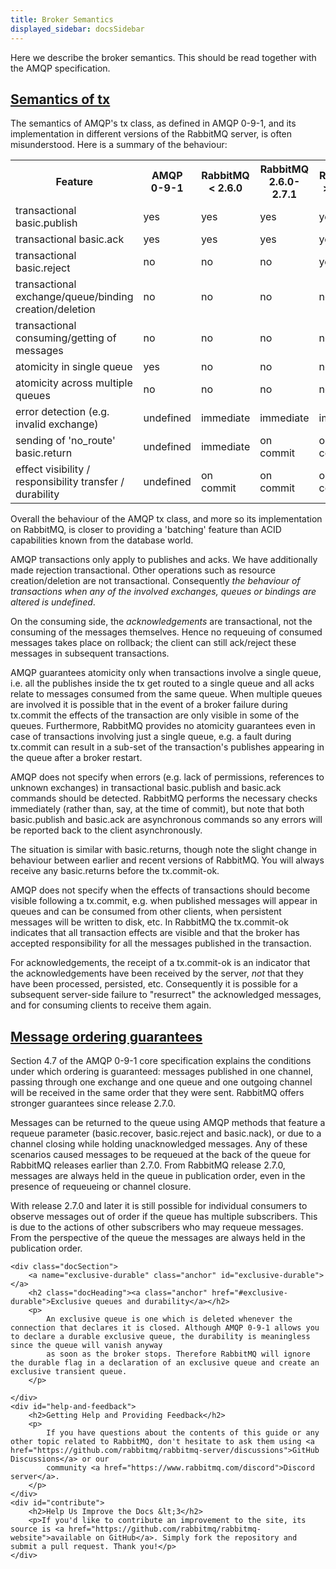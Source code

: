 ```yaml
---
title: Broker Semantics
displayed_sidebar: docsSidebar
---
```

<div id="left-content">
    <p class="intro">
        Here we describe the broker semantics. This should be read together with the AMQP specification.
    </p>
    <div class="docSection">
        <a name="tx" class="anchor" id="tx"></a>
        <h2 class="docHeading"><a class="anchor" href="#tx">Semantics of tx</a></h2>
        <p>The semantics of AMQP's <span class="code">tx</span> class, as defined in AMQP 0-9-1, and its implementation in different versions of the RabbitMQ server, is often misunderstood. Here is a summary of the behaviour:</p>
        <table>
            <tbody>
                <tr>
                    <th>Feature</th>
                    <th>
                        AMQP<br />
                        0-9-1
                    </th>
                    <th>
                        RabbitMQ<br />
                        &lt; 2.6.0
                    </th>
                    <th>
                        RabbitMQ<br />
                        2.6.0-2.7.1
                    </th>
                    <th>
                        RabbitMQ<br />
                        &gt;= 2.8.0
                    </th>
                </tr>
                <tr>
                    <td>transactional <span class="code">basic.publish</span></td>
                    <td>yes</td>
                    <td>yes</td>
                    <td>yes</td>
                    <td>yes</td>
                </tr>
                <tr>
                    <td>transactional <span class="code">basic.ack</span></td>
                    <td>yes</td>
                    <td>yes</td>
                    <td>yes</td>
                    <td>yes</td>
                </tr>
                <tr>
                    <td>transactional <span class="code">basic.reject</span></td>
                    <td>no</td>
                    <td>no</td>
                    <td>no</td>
                    <td>yes</td>
                </tr>
                <tr>
                    <td>transactional exchange/queue/binding creation/deletion</td>
                    <td>no</td>
                    <td>no</td>
                    <td>no</td>
                    <td>no</td>
                </tr>
                <tr>
                    <td>transactional consuming/getting of messages</td>
                    <td>no</td>
                    <td>no</td>
                    <td>no</td>
                    <td>no</td>
                </tr>
                <tr>
                    <td>atomicity in single queue</td>
                    <td>yes</td>
                    <td>no</td>
                    <td>no</td>
                    <td>no</td>
                </tr>
                <tr>
                    <td>atomicity across multiple queues</td>
                    <td>no</td>
                    <td>no</td>
                    <td>no</td>
                    <td>no</td>
                </tr>
                <tr>
                    <td>error detection (e.g. invalid exchange)</td>
                    <td>undefined</td>
                    <td>immediate</td>
                    <td>immediate</td>
                    <td>immediate</td>
                </tr>
                <tr>
                    <td>sending of 'no_route' <span class="code">basic.return</span></td>
                    <td>undefined</td>
                    <td>immediate</td>
                    <td>on commit</td>
                    <td>on commit</td>
                </tr>
                <tr>
                    <td>effect visibility / responsibility transfer / durability</td>
                    <td>undefined</td>
                    <td>on commit</td>
                    <td>on commit</td>
                    <td>on commit</td>
                </tr>
            </tbody>
        </table>
        <p>Overall the behaviour of the AMQP <span class="code">tx</span> class, and more so its implementation on RabbitMQ, is closer to providing a 'batching' feature than ACID capabilities known from the database world.</p>
        <p>
            AMQP transactions only apply to publishes and acks. We have additionally made rejection transactional. Other operations such as resource creation/deletion are not transactional. Consequently
            <em>the behaviour of transactions when any of the involved exchanges, queues or bindings are altered is undefined</em>.
        </p>
        <p>
            On the consuming side, the <em>acknowledgements</em> are transactional, not the consuming of the messages themselves. Hence no requeuing of consumed messages takes place on rollback; the client can still ack/reject these
            messages in subsequent transactions.
        </p>
        <p>
            AMQP guarantees atomicity only when transactions involve a single queue, i.e. all the publishes inside the tx get routed to a single queue and all acks relate to messages consumed from the same queue. When multiple queues are
            involved it is possible that in the event of a broker failure during <span class="code">tx.commit</span> the effects of the transaction are only visible in some of the queues. Furthermore, RabbitMQ provides no atomicity
            guarantees even in case of transactions involving just a single queue, e.g. a fault during <span class="code">tx.commit</span> can result in a sub-set of the transaction's publishes appearing in the queue after a broker restart.
        </p>
        <p>
            AMQP does not specify when errors (e.g. lack of permissions, references to unknown exchanges) in transactional <span class="code">basic.publish</span> and <span class="code">basic.ack</span> commands should be detected. RabbitMQ
            performs the necessary checks immediately (rather than, say, at the time of commit), but note that both <span class="code">basic.publish</span> and <span class="code">basic.ack</span>
            are asynchronous commands so any errors will be reported back to the client asynchronously.
        </p>
        <p>
            The situation is similar with <span class="code">basic.return</span>s, though note the slight change in behaviour between earlier and recent versions of RabbitMQ. You will always receive any
            <span class="code">basic.return</span>s before the <span class="code">tx.commit-ok</span>.
        </p>
        <p>
            AMQP does not specify when the effects of transactions should become visible following a <span class="code">tx.commit</span>, e.g. when published messages will appear in queues and can be consumed from other clients, when
            persistent messages will be written to disk, etc. In RabbitMQ the <span class="code">tx.commit-ok</span> indicates that all transaction effects are visible and that the broker has accepted responsibility for all the messages
            published in the transaction.
        </p>
        <p>
            For acknowledgements, the receipt of a
            <span class="code">tx.commit-ok</span> is an indicator that the acknowledgements have been received by the server, <em>not</em> that they have been processed, persisted, etc. Consequently it is possible for a subsequent
            server-side failure to "resurrect" the acknowledged messages, and for consuming clients to receive them again.
        </p>
    </div>
    <div class="docSection">
        <a name="ordering" class="anchor" id="ordering"></a>
        <h2 class="docHeading"><a class="anchor" href="#ordering">Message ordering guarantees</a></h2>
        <p>
            Section 4.7 of the AMQP 0-9-1 core specification explains the conditions under which ordering is guaranteed: messages published in one channel, passing through one exchange and one queue and one outgoing channel will be received
            in the same order that they were sent. RabbitMQ offers stronger guarantees since release 2.7.0.
        </p>
        <p>
            Messages can be returned to the queue using AMQP methods that feature a requeue parameter (<span class="code">basic.recover</span>, <span class="code">basic.reject</span> and <span class="code">basic.nack</span>), or due to a
            channel closing while holding unacknowledged messages. Any of these scenarios caused messages to be requeued at the back of the queue for RabbitMQ releases earlier than 2.7.0. From RabbitMQ release 2.7.0, messages are always
            held in the queue in publication order, even in the presence of requeueing or channel closure.
        </p>
        <p>
            With release 2.7.0 and later it is still possible for individual consumers to observe messages out of order if the queue has multiple subscribers. This is due to the actions of other subscribers who may requeue messages. From
            the perspective of the queue the messages are always held in the publication order.
        </p>
    </div>

    <div class="docSection">
        <a name="exclusive-durable" class="anchor" id="exclusive-durable"></a>
        <h2 class="docHeading"><a class="anchor" href="#exclusive-durable">Exclusive queues and durability</a></h2>
        <p>
            An exclusive queue is one which is deleted whenever the connection that declares it is closed. Although AMQP 0-9-1 allows you to declare a durable exclusive queue, the durability is meaningless since the queue will vanish anyway
            as soon as the broker stops. Therefore RabbitMQ will ignore the durable flag in a declaration of an exclusive queue and create an exclusive transient queue.
        </p>

    </div>
    <div id="help-and-feedback">
        <h2>Getting Help and Providing Feedback</h2>
        <p>
            If you have questions about the contents of this guide or any other topic related to RabbitMQ, don't hesitate to ask them using <a href="https://github.com/rabbitmq/rabbitmq-server/discussions">GitHub Discussions</a> or our
            community <a href="https://www.rabbitmq.com/discord">Discord server</a>.
        </p>
    </div>
    <div id="contribute">
        <h2>Help Us Improve the Docs &lt;3</h2>
        <p>If you'd like to contribute an improvement to the site, its source is <a href="https://github.com/rabbitmq/rabbitmq-website">available on GitHub</a>. Simply fork the repository and submit a pull request. Thank you!</p>
    </div>
</div>
